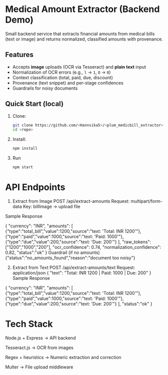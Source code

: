 # Medical Amount Extractor (Backend Demo)

Small backend service that extracts financial amounts from medical bills (text or image) and returns normalized, classified amounts with provenance.

## Features
- Accepts **image** uploads (OCR via Tesseract) and **plain text** input
- Normalization of OCR errors (e.g., `l` → `1`, `O` → `0`)
- Context classification (total, paid, due, discount)
- Provenance (text snippet) and per-stage confidences
- Guardrails for noisy documents

## Quick Start (local)
1. Clone:
   ```bash
   git clone https://github.com/<Hannsika5>/<plum_medicbill_extractor>.git
   cd <repo>
2. Install:
   ```bash
   npm install
   ```
3. Run
   ```bash
   npm start
   ```

# API Endpoints
1. Extract from Image
POST /api/extract-amounts
Request: multipart/form-data
Key: billImage → upload file

Sample Response

{
  "currency": "INR",
  "amounts": [
    {"type":"total_bill","value":1200,"source":"text: 'Total: INR 1200'"},
    {"type":"paid","value":1000,"source":"text: 'Paid: 1000'"},
    {"type":"due","value":200,"source":"text: 'Due: 200'"}
  ],
  "raw_tokens": ["1200","1000","200"],
  "ocr_confidence": 0.74,
  "normalization_confidence": 0.82,
  "status":"ok"
}
Guardrail (if no amounts)
{"status":"no_amounts_found","reason":"document too noisy"}

2. Extract from Text
POST /api/extract-amounts/text
Request: application/json
{
  "text": "Total: INR 1200 | Paid: 1000 | Due: 200"
}
Sample Response

{
  "currency": "INR",
  "amounts": [
    {"type":"total_bill","value":1200,"source":"text: 'Total: INR 1200'"},
    {"type":"paid","value":1000,"source":"text: 'Paid: 1000'"},
    {"type":"due","value":200,"source":"text: 'Due: 200'"}
  ],
  "status":"ok"
}

# Tech Stack
Node.js + Express → API backend

Tesseract.js → OCR from images

Regex + heuristics → Numeric extraction and correction

Multer → File upload middleware





